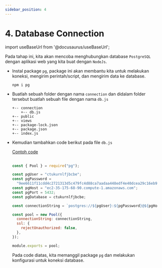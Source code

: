 ```yaml
---
sidebar_position: 4
---
```


# 4. Database Connection

import useBaseUrl from '@docusaurus/useBaseUrl';

Pada tahap ini, kita akan mencoba menghubungkan database `PostgreSQL` dengan aplikasi web yang kita buat dengan `NodeJs`.

- Instal package `pg`, package ini akan membantu kita untuk melakukan koneksi, mengirim perintah/script, dan mengirim data ke database.

  ```shell
  npm i pg
  ```

- Buatlah sebuah folder dengan nama `connection` dan didalam folder tersebut buatlah sebuah file dengan nama `db.js`

  ```text {1-2}
  +-- connection
      +-- db.js
  +-- public
  +-- views
  +-- package-lock.json
  +-- package.json
  +-- index.js
  ```

- Kemudian tambahkan code berikut pada file `db.js`

  <a class="btn-example-code" href="https://github.com/demo-dumbways/ebook-code-result-chapter-2/tree/day4-1.database-connection">
  Contoh code
  </a>

  <br />
  <br />

  ```js title=db.js
  const { Pool } = require("pg");

  const pgUser = "ctukurnlfjbcbe";
  const pgPassword =
    "9ee6611f11cdd4c2721313d5c479fc4d88ca7aadaa448edf4e40dcea29c16eb9";
  const pgHost = "ec2-35-175-68-90.compute-1.amazonaws.com";
  const pgPort = 5432;
  const pgDatabase = ctukurnlfjbcbe;

  const connectionString = `postgres://${pgUser}:${pgPassword}@${pgHost}:${pgPort}/${pgDatabase}`;

  const pool = new Pool({
    connectionString: connectionString,
    ssl: {
      rejectUnauthorized: false,
    },
  });

  module.exports = pool;
  ```

  Pada code diatas, kita memanggil package `pg` dan melakukan konfigurasi untuk koneksi database.
